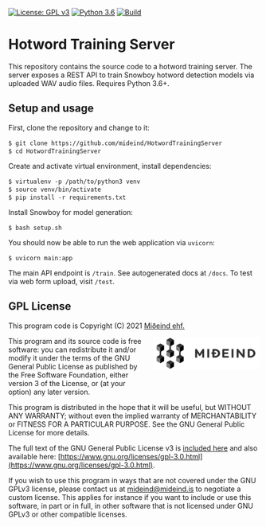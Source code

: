 [![License: GPL v3](https://img.shields.io/badge/License-GPLv3-blue.svg)](https://www.gnu.org/licenses/gpl-3.0)
[![Python 3.6](https://img.shields.io/badge/python-3.6-blue.svg)](https://www.python.org/downloads/release/python-360/)
[![Build](https://github.com/mideind/HotwordTrainingServer/actions/workflows/python-app.yml/badge.svg)]()

# Hotword Training Server

This repository contains the source code to a hotword training server.
The server exposes a REST API to train Snowboy hotword detection models
via uploaded WAV audio files. Requires Python 3.6+.

## Setup and usage

First, clone the repository and change to it:

```
$ git clone https://github.com/mideind/HotwordTrainingServer
$ cd HotwordTrainingServer
```

Create and activate virtual environment, install dependencies:

```
$ virtualenv -p /path/to/python3 venv
$ source venv/bin/activate
$ pip install -r requirements.txt
```

Install Snowboy for model generation:

```
$ bash setup.sh
```

You should now be able to run the web application via `uvicorn`:

```
$ uvicorn main:app
```

The main API endpoint is `/train`. See autogenerated docs at `/docs`. To test
via web form upload, visit `/test`.

## GPL License

This program code is Copyright (C) 2021 [Miðeind ehf.](https://mideind.is)

<a href="https://mideind.is"><img src="img/mideind_logo.png" alt="Miðeind ehf." 
width="214" height="66" align="right" style="margin-left:20px; margin-bottom: 20px;"></a>

This program and its source code is free software: you can redistribute it and/or modify it
under the terms of the GNU General Public License as published by the Free
Software Foundation, either version 3 of the License, or (at your option) any later
version.

This program is distributed in the hope that it will be useful, but WITHOUT
ANY WARRANTY; without even the implied warranty of MERCHANTABILITY or FITNESS FOR
A PARTICULAR PURPOSE. See the GNU General Public License for more details.

The full text of the GNU General Public License v3 is
[included here](LICENSE.txt)
and also available here:
[https://www.gnu.org/licenses/gpl-3.0.html](https://www.gnu.org/licenses/gpl-3.0.html).

If you wish to use this program in ways that are not covered under the
GNU GPLv3 license, please contact us at [mideind@mideind.is](mailto:mideind@mideind.is)
to negotiate a custom license. This applies for instance if you want to include or use
this software, in part or in full, in other software that is not licensed under
GNU GPLv3 or other compatible licenses.
